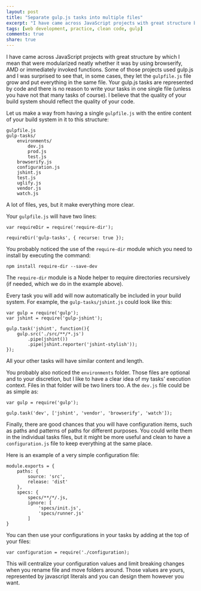 ```yaml
---
layout: post
title: "Separate gulp.js tasks into multiple files"
excerpt: "I have came across JavaScript projects with great structure by which I mean that were modularized neatly whether it was by using browserify, AMD or immediately invoked functions. Some of those projects used gulp.js and I was surprised to see that, in some cases, they let the `gulpfile.js` file grow and put everything in the same file. "
tags: [web development, practice, clean code, gulp]
comments: true
share: true
---
```

I have came across JavaScript projects with great structure by which I mean that were modularized neatly whether it was by using browserify, AMD or immediately invoked functions. Some of those projects used gulp.js and I was surprised to see that, in some cases, they let the `gulpfile.js` file grow and put everything in the same file. Your gulp.js tasks are represented by code and there is no reason to write your tasks in one single file (unless you have not that many tasks of course). I believe that the quality of your build system should reflect the quality of your code.

Let us make a way from having a single `gulpfile.js` with the entire content of your build system in it to this structure:

    gulpfile.js
    gulp-tasks/
        environments/
            dev.js
            prod.js
            test.js
        browserify.js
        configuration.js
        jshint.js
        test.js
        uglify.js
        vendor.js
        watch.js

A lot of files, yes, but it make everything more clear.

Your `gulpfile.js` will have two lines:

    var requireDir = require('require-dir');

    requireDir('gulp-tasks', { recurse: true });

You probably noticed the use of the `require-dir` module which you need to install by executing the command:

    npm install require-dir --save-dev

The `require-dir` module is a Node helper to require directories recursively (if needed, which we do in the example above).

Every task you will add will now automatically be included in your build system. For example, the `gulp-tasks/jshint.js` could look like this:

    var gulp = require('gulp');
    var jshint = require('gulp-jshint');

    gulp.task('jshint', function(){
        gulp.src('./src/**/*.js')
            .pipe(jshint())
            .pipe(jshint.reporter('jshint-stylish'));
    });

All your other tasks will have similar content and length.

You probably also noticed the `environments` folder. Those files are optional and to your discretion, but I like to have a clear idea of my tasks' execution context. Files in that folder will be two liners too. A the `dev.js` file could be as simple as:

    var gulp = require('gulp');

    gulp.task('dev', ['jshint', 'vendor', 'browserify', 'watch']);

Finally, there are good chances that you will have configuration items, such as paths and patterns of paths for different purposes. You could write them in the individual tasks files, but it might be more useful and clean to have a `configuration.js` file to keep everything at the same place.

Here is an example of a very simple configuration file:

    module.exports = {
        paths: {
            source: 'src',
            release: 'dist'
        },
        specs: {
            specs/**/*/.js,
            ignore: [
                'specs/init.js',
                'specs/runner.js'
            ]
    }

You can then use your configurations in your tasks by adding at the top of your files:

    var configuration = require('./configuration);

This will centralize your configuration values and limit breaking changes when you rename file and move folders around. Those values are yours, represented by javascript literals and you can design them however you want.
